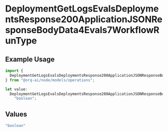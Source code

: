 # DeploymentGetLogsEvalsDeploymentsResponse200ApplicationJSONResponseBodyData4Evals7WorkflowRunType

## Example Usage

```typescript
import {
  DeploymentGetLogsEvalsDeploymentsResponse200ApplicationJSONResponseBodyData4Evals7WorkflowRunType,
} from "@orq-ai/node/models/operations";

let value:
  DeploymentGetLogsEvalsDeploymentsResponse200ApplicationJSONResponseBodyData4Evals7WorkflowRunType =
    "boolean";
```

## Values

```typescript
"boolean"
```